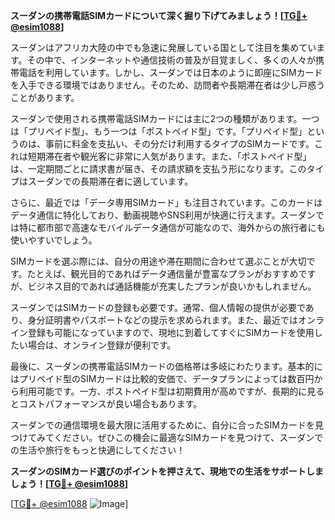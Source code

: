 **スーダンの携帯電話SIMカードについて深く掘り下げてみましょう！[[TG💪+ @esim1088](https://t.me/s/esim1088)]**

スーダンはアフリカ大陸の中でも急速に発展している国として注目を集めています。その中で、インターネットや通信技術の普及が目覚ましく、多くの人々が携帯電話を利用しています。しかし、スーダンでは日本のように即座にSIMカードを入手できる環境ではありません。そのため、訪問者や長期滞在者は少し戸惑うことがあります。

スーダンで使用される携帯電話SIMカードには主に2つの種類があります。一つは「プリペイド型」、もう一つは「ポストペイド型」です。「プリペイド型」というのは、事前に料金を支払い、その分だけ利用するタイプのSIMカードです。これは短期滞在者や観光客に非常に人気があります。また、「ポストペイド型」は、一定期間ごとに請求書が届き、その請求額を支払う形になります。このタイプはスーダンでの長期滞在者に適しています。

さらに、最近では「データ専用SIMカード」も注目されています。このカードはデータ通信に特化しており、動画視聴やSNS利用が快適に行えます。スーダンでは特に都市部で高速なモバイルデータ通信が可能なので、海外からの旅行者にも使いやすいでしょう。

SIMカードを選ぶ際には、自分の用途や滞在期間に合わせて選ぶことが大切です。たとえば、観光目的であればデータ通信量が豊富なプランがおすすめですが、ビジネス目的であれば通話機能が充実したプランが良いかもしれません。

スーダンではSIMカードの登録も必要です。通常、個人情報の提供が必要であり、身分証明書やパスポートなどの提示を求められます。また、最近ではオンライン登録も可能になっていますので、現地に到着してすぐにSIMカードを使用したい場合は、オンライン登録が便利です。

最後に、スーダンの携帯電話SIMカードの価格帯は多岐にわたります。基本的にはプリペイド型のSIMカードは比較的安価で、データプランによっては数百円から利用可能です。一方、ポストペイド型は初期費用が高めですが、長期的に見るとコストパフォーマンスが良い場合もあります。

スーダンでの通信環境を最大限に活用するために、自分に合ったSIMカードを見つけてみてください。ぜひこの機会に最適なSIMカードを見つけて、スーダンでの生活や旅行をもっと快適にしてください！

**スーダンのSIMカード選びのポイントを押さえて、現地での生活をサポートしましょう！[[TG💪+ @esim1088](https://t.me/s/esim1088)]**

[[TG💪+ @esim1088](https://t.me/s/esim1088) ![Image](https://i.postimg.cc/Y0z9fWf4/image.png)]